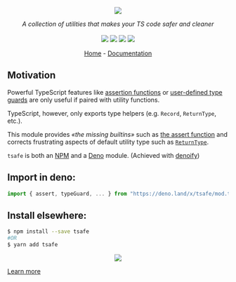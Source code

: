 <p align="center">
    <img src="https://user-images.githubusercontent.com/6702424/117557564-572a0a80-b074-11eb-9d54-4ecfb5fb208f.png">  
</p>
<p align="center">
    <i>A collection of utilities that makes your TS code safer and cleaner</i>
    <br>
    <br>
    <img src="https://github.com/garronej/tsafe/workflows/ci/badge.svg?branch=main">
    <img src="https://img.shields.io/bundlephobia/minzip/tsafe">
    <img src="https://img.shields.io/npm/dw/tsafe">
    <img src="https://img.shields.io/npm/l/tsafe">
</p>
<p align="center">
  <a href="https://www.tsafe.dev">Home</a>
  -
  <a href="https://docs.tsafe.dev">Documentation</a>
</p>

## Motivation

Powerful TypeScript features like [assertion functions](https://www.typescriptlang.org/docs/handbook/release-notes/typescript-3-7.html#assertion-functions) or [user-defined type guards](https://www.typescriptlang.org/docs/handbook/advanced-types.html#user-defined-type-guards) are only useful if paired with utility functions.

TypeScript, however, only exports type helpers \(e.g. `Record`, `ReturnType`, etc.\).

This module provides _«the missing builtins»_ such as [the assert function](https://docs.tsafe.dev/assert)
and corrects frustrating aspects of default utility type such as [`ReturnType`](https://docs.tsafe.dev/returntype).

`tsafe` is both an [NPM](https://www.npmjs.com/package/tsafe) and a [Deno](https://deno.land/x/tsafe) module.
(Achieved with [denoify](https://github.com/garronej/denoify))

## Import in deno:

```typescript
import { assert, typeGuard, ... } from "https://deno.land/x/tsafe/mod.ts";
```

## Install elsewhere:

```bash
$ npm install --save tsafe
#OR
$ yarn add tsafe
```

<p align="center">
    <img src="https://user-images.githubusercontent.com/6702424/118082020-c2e5dd80-b3bc-11eb-9ea9-71fa8206f704.gif">
</p>

[Learn more](https://www.tsafe.dev)
